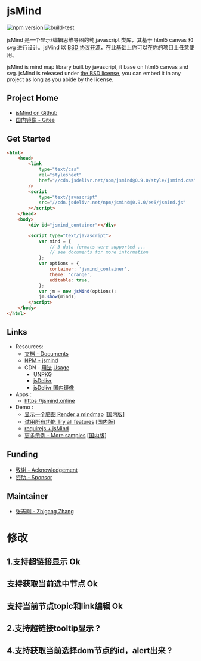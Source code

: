 # jsMind

[![npm version](https://badge.fury.io/js/jsmind.svg)](https://www.npmjs.com/package/jsmind)
![build-test](https://github.com/hizzgdev/jsmind/actions/workflows/node.js.yml/badge.svg)

jsMind 是一个显示/编辑思维导图的纯 javascript 类库，其基于 html5 canvas 和 svg 进行设计。jsMind 以 [BSD 协议开源](LICENSE)，在此基础上你可以在你的项目上任意使用。

jsMind is mind map library built by javascript, it base on html5 canvas and svg. jsMind is released under [the BSD license](LICENSE), you can embed it in any project as long as you abide by the license.

## Project Home

-   [jsMind on Github](https://github.com/hizzgdev/jsmind)
-   [国内镜像 - Gitee](https://gitee.com/hizzgdev/jsmind)

## Get Started

```html
<html>
    <head>
        <link
            type="text/css"
            rel="stylesheet"
            href="//cdn.jsdelivr.net/npm/jsmind@0.9.0/style/jsmind.css"
        />
        <script
            type="text/javascript"
            src="//cdn.jsdelivr.net/npm/jsmind@0.9.0/es6/jsmind.js"
        ></script>
    </head>
    <body>
        <div id="jsmind_container"></div>

        <script type="text/javascript">
            var mind = {
                // 3 data formats were supported ...
                // see documents for more information
            };
            var options = {
                container: 'jsmind_container',
                theme: 'orange',
                editable: true,
            };
            var jm = new jsMind(options);
            jm.show(mind);
        </script>
    </body>
</html>
```

## Links

-   Resources:
    -   [文档 - Documents](https://hizzgdev.github.io/jsmind/docs)
    -   [NPM - jsmind](https://www.npmjs.com/package/jsmind)
    -   CDN - [用法](docs/zh/1.usage.md) [Usage](docs/en/1.usage.md)
        -   [UNPKG](https://unpkg.com/browse/jsmind/)
        -   [jsDelivr](https://www.jsdelivr.com/package/npm/jsmind/)
        -   [jsDelivr 国内镜像](https://jsd.onmicrosoft.cn/npm/jsmind/)
-   Apps :
    -   <https://jsmind.online>
-   Demo :
    -   [显示一个脑图 Render a mindmap](https://hizzgdev.github.io/jsmind/example/1_basic.html) [[国内版](https://hizzgdev.github.io/jsmind/example/1_basic_cn.html)]
    -   [试用所有功能 Try all features](https://hizzgdev.github.io/jsmind/example/2_features.html) [[国内版](https://hizzgdev.github.io/jsmind/example/2_features_cn.html)]
    -   [requirejs + jsMind](https://hizzgdev.github.io/jsmind/example/3_requirejs.html)
    -   [更多示例 - More samples](https://github.com/hizzgdev/jsmind-samples) [[国内版](https://gitee.com/hizzgdev/jsmind-samples)]

## Funding

-   [致谢 - Acknowledgement](https://hizzgdev.github.io/acknowledgement.html)
-   [资助 - Sponsor](https://hizzgdev.github.io/sponsor.html)

## Maintainer

-   [张志刚 - Zhigang Zhang](https://hizzgdev.github.io)



# 修改
## 1.支持超链接显示 Ok
## 支持获取当前选中节点 Ok
## 支持当前节点topic和link编辑 Ok
## 2.支持超链接tooltip显示 ?
## 4.支持获取当前选择dom节点的id，alert出来 ?


